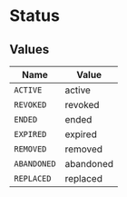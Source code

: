 # Status


## Values

| Name        | Value       |
| ----------- | ----------- |
| `ACTIVE`    | active      |
| `REVOKED`   | revoked     |
| `ENDED`     | ended       |
| `EXPIRED`   | expired     |
| `REMOVED`   | removed     |
| `ABANDONED` | abandoned   |
| `REPLACED`  | replaced    |